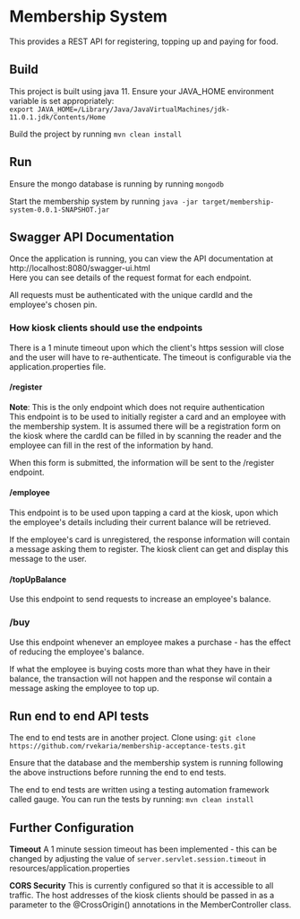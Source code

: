 # Membership System
This provides a REST API for registering, topping up and paying for food.

## Build
This project is built using java 11. Ensure your JAVA_HOME environment variable is set appropriately:  
`export JAVA_HOME=/Library/Java/JavaVirtualMachines/jdk-11.0.1.jdk/Contents/Home`

Build the project by running `mvn clean install`

## Run
Ensure the mongo database is running by running `mongodb`

Start the membership system by running `java -jar target/membership-system-0.0.1-SNAPSHOT.jar`

## Swagger API Documentation
Once the application is running, you can view the API documentation at http://localhost:8080/swagger-ui.html  
Here you can see details of the request format for each endpoint.
  
All requests must be authenticated with the unique cardId and the employee's chosen pin.

### How kiosk clients should use the endpoints
There is a 1 minute timeout upon which the client's https session will close and the user will have to re-authenticate.
The timeout is configurable via the application.properties file.

#### /register
**Note**: This is the only endpoint which does not require authentication  
This endpoint is to be used to initially register a card and an employee with the membership system. It is assumed 
there will be a registration form on the kiosk where the cardId can be filled in by scanning the reader and the employee 
can fill in the rest of the information by hand.

When this form is submitted, the information will be sent to the /register endpoint.

#### /employee
This endpoint is to be used upon tapping a card at the kiosk, upon which the employee's details including their current 
balance will be retrieved.

If the employee's card is unregistered, the response information will contain a message asking them to register. The 
kiosk client can get and display this message to the user.

#### /topUpBalance
Use this endpoint to send requests to increase an employee's balance.

### /buy
Use this endpoint whenever an employee makes a purchase - has the effect of reducing the employee's balance.

If what the employee is buying costs more than what they have in their balance, the transaction will not happen and 
the response wil contain a message asking the employee to top up.

## Run end to end API tests
The end to end tests are in another project. Clone using:
`git clone https://github.com/rvekaria/membership-acceptance-tests.git`

Ensure that the database and the membership system is running following the above instructions before running the 
end to end tests.

The end to end tests are written using a testing automation framework called gauge. You can run the tests by running:
`mvn clean install`

## Further Configuration
**Timeout**
A 1 minute session timeout has been implemented - this can be changed by adjusting the value of `server.servlet.session.timeout` in 
resources/application.properties

**CORS Security**
This is currently configured so that it is accessible to all traffic. The host addresses of the kiosk clients should 
be passed in as a parameter to the @CrossOrigin() annotations in the MemberController class.
